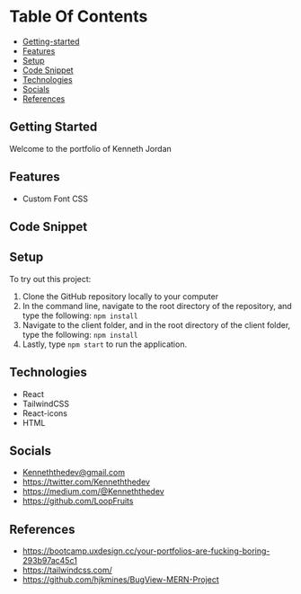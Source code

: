 # Table Of Contents
  * [Getting-started](#getting-started)
  * [Features](#features)
  * [Setup](#setup)
  * [Code Snippet](#code-snippet)
  * [Technologies](#technologies)
  * [Socials](#socials)
  * [References](#references)



## Getting Started 
Welcome to the portfolio of Kenneth Jordan

## Features
* Custom Font CSS
## Code Snippet

## Setup
To try out this project:

1. Clone the GitHub repository locally to your computer
2. In the command line, navigate to the root directory of the repository, and type the following: `npm install`
3. Navigate to the client folder, and in the root directory of the client folder, type the following: `npm install`
4. Lastly, type `npm start` to run the application.



## Technologies 
   - React
   - TailwindCSS
   - React-icons
   - HTML


   
## Socials

   - Kenneththedev@gmail.com
   - https://twitter.com/Kenneththedev
   - https://medium.com/@Kenneththedev
   - https://github.com/LoopFruits


## References

* https://bootcamp.uxdesign.cc/your-portfolios-are-fucking-boring-293b97ac45c1
*  https://tailwindcss.com/
*  https://github.com/hjkmines/BugView-MERN-Project
